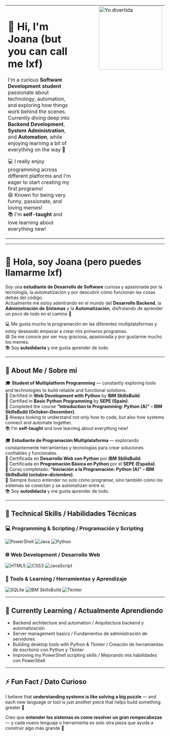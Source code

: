 <table>
<tr>
<td valign="top" style="padding-right: 80px;">

# 👋 Hi, I'm Joana (but you can call me Ixf)

I'm a curious **Software Development student** passionate about technology, automation, and exploring how things work behind the scenes.  
Currently diving deep into **Backend Development**, **System Administration**, and **Automation**, while enjoying learning a bit of everything on the way 🚀  

💻 I really enjoy programming across different platforms and I'm eager to start creating my first programs!  
😄 Known for being very funny, passionate, and loving memes!  
📚 I'm **self-taught** and love learning about everything new!  

</td>
<td valign="top">

<img src="https://preview.redd.it/im-just-being-funny-with-the-lineup-trumpet-v0-mtjtt3shlcvb1.jpeg?width=746&auto=webp&s=9b888376c77ca26f6e90a34d6a130b958e2f569c" alt="Yo divertida" width="200"/>

</td>
</tr>
</table>

---

# 👋 Hola, soy Joana (pero puedes llamarme Ixf)

Soy una **estudiante de Desarrollo de Software** curiosa y apasionada por la tecnología, la automatización y por descubrir cómo funcionan las cosas detrás del código.  
Actualmente me estoy adentrando en el mundo del **Desarrollo Backend**, la **Administración de Sistemas** y la **Automatización**, disfrutando de aprender un poco de todo en el camino 🚀  

💻 Me gusta mucho la programación en las diferentes multiplataformas y estoy deseando empezar a crear mis primeros programas.  
😄 Se me conoce por ser muy graciosa, apasionada y por gustarme mucho los memes.  
📚 Soy **autodidacta** y me gusta aprender de todo.

---

## 💼 About Me / Sobre mí

🎓 **Student of Multiplatform Programming** — constantly exploring tools and technologies to build reliable and functional solutions.  
📘 Certified in **Web Development with Python** by **IBM SkillsBuild**.  
🐍 Certified in **Basic Python Programming** by **SEPE (Spain)**.  
🧩 Completed the course **“Introduction to Programming: Python (A)” – IBM SkillsBuild (October–December)**.  
🧠 Always looking to understand not only how to code, but also how systems connect and automate together.  
📚 I'm **self-taught** and love learning about everything new!  

🎓 **Estudiante de Programación Multiplataforma** — explorando constantemente herramientas y tecnologías para crear soluciones confiables y funcionales.  
📘 Certificada en **Desarrollo Web con Python** por **IBM SkillsBuild**.  
🐍 Certificada en **Programación Básica en Python** por el **SEPE (España)**.  
🧩 Curso completado: **“Iniciación a la Programación: Python (A)” – IBM SkillsBuild (octubre–diciembre)**.  
🧠 Siempre busco entender no solo cómo programar, sino también cómo los sistemas se conectan y se automatizan entre sí.  
📚 Soy **autodidacta** y me gusta aprender de todo.

---

## 🧰 Technical Skills / Habilidades Técnicas

### 💻 Programming & Scripting / Programación y Scripting
![PowerShell](https://img.shields.io/badge/-PowerShell-5391FE?logo=powershell&logoColor=white)
![Java](https://img.shields.io/badge/-Java-F89820?logo=java&logoColor=white)
![Python](https://img.shields.io/badge/-Python-3776AB?logo=python&logoColor=white)

### 🌐 Web Development / Desarrollo Web
![HTML5](https://img.shields.io/badge/-HTML5-E34F26?logo=html5&logoColor=white)
![CSS3](https://img.shields.io/badge/-CSS3-1572B6?logo=css3&logoColor=white)
![JavaScript](https://img.shields.io/badge/-JavaScript-F7DF1E?logo=javascript&logoColor=black)

### 🧩 Tools & Learning / Herramientas y Aprendizaje
![SQLite](https://img.shields.io/badge/-SQLite-003B57?logo=sqlite&logoColor=white)
![IBM SkillsBuild](https://img.shields.io/badge/-IBM_SkillsBuild-054ADA?logo=ibm&logoColor=white)
![Tkinter](https://img.shields.io/badge/-Tkinter-FFDD00?logo=python&logoColor=black)

---

## 🌱 Currently Learning / Actualmente Aprendiendo

- Backend architecture and automation / Arquitectura backend y automatización  
- Server management basics / Fundamentos de administración de servidores  
- Building desktop tools with Python & Tkinter / Creación de herramientas de escritorio con Python y Tkinter  
- Improving my PowerShell scripting skills / Mejorando mis habilidades con PowerShell  

---

## ⚡ Fun Fact / Dato Curioso

I believe that **understanding systems is like solving a big puzzle** — and each new language or tool is just another piece that helps build something greater 🧩  

Creo que **entender los sistemas es como resolver un gran rompecabezas** — y cada nuevo lenguaje o herramienta es solo otra pieza que ayuda a construir algo más grande 🧩


